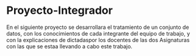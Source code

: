 # Proyecto-Integrador
En el siguiente proyecto se desarrollara el tratamiento de un conjunto de datos, con los conocimientos de cada integrante del equipo de trabajo, y con la explicaciones de dictadaspor los docentes de las dos Asignaturas con las que se estaa llevando a cabo este trabajo.


